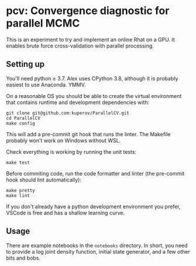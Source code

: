 pcv: Convergence diagnostic for parallel MCMC
=============================================

This is an experiment to try and implement an online Rhat on a GPU.
It enables brute force cross-validation with parallel processing.

Setting up
----------

You'll need python ≥ 3.7. Alex uses CPython 3.8, although it is probably easiest to use Anaconda. YMMV.

On a reasonable OS you should be able to create the virtual environment that contains runtime and development dependencies with:

    git clone git@github.com:kuperov/ParallelCV.git
    cd ParallelCV
    make config

This will add a pre-commit git hook that runs the linter. The Makefile probably won't work on Windows without WSL.

Check everything is working by running the unit tests:

    make test

Before commiting code, run the code formatter and linter (the pre-commit hook should lint automatically):

    make pretty
    make lint

If you don't already have a python development environment you prefer, VSCode is free and has a shallow learning curve.

Usage
-----

There are example notebooks in the `notebooks` directory. In short, you need to provide a log joint density function,
initial state generator, and a few other bits and bobs.
